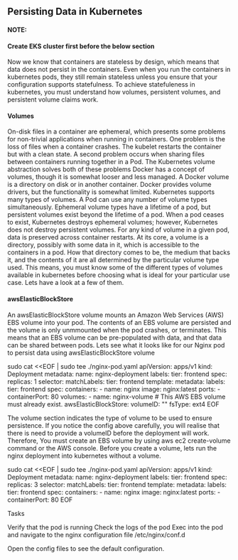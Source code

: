 ## Persisting Data in Kubernetes

#### NOTE:
#### Create EKS cluster first before the below section
Now we know that containers are stateless by design, which means that data does not persist in the containers. Even when you run the containers in kubernetes pods, they still remain stateless unless you ensure that your configuration supports statefulness.
To achieve statefuleness in kubernetes, you must understand how volumes, persistent volumes, and persistent volume claims work.

#### Volumes
On-disk files in a container are ephemeral, which presents some problems for non-trivial applications when running in containers. One problem is the loss of files when a container crashes. The kubelet restarts the container but with a clean state. A second problem occurs when sharing files between containers running together in a Pod. The Kubernetes volume abstraction solves both of these problems
Docker has a concept of volumes, though it is somewhat looser and less managed. A Docker volume is a directory on disk or in another container. Docker provides volume drivers, but the functionality is somewhat limited.
Kubernetes supports many types of volumes. A Pod can use any number of volume types simultaneously. Ephemeral volume types have a lifetime of a pod, but persistent volumes exist beyond the lifetime of a pod. When a pod ceases to exist, Kubernetes destroys ephemeral volumes; however, Kubernetes does not destroy persistent volumes. For any kind of volume in a given pod, data is preserved across container restarts.
At its core, a volume is a directory, possibly with some data in it, which is accessible to the containers in a pod. How that directory comes to be, the medium that backs it, and the contents of it are all determined by the particular volume type used. This means, you must know some of the different types of volumes available in kubernetes before choosing what is ideal for your particular use case.
Lets have a look at a few of them.

#### awsElasticBlockStore
An awsElasticBlockStore volume mounts an Amazon Web Services (AWS) EBS volume into your pod. The contents of an EBS volume are persisted and the volume is only unmmounted when the pod crashes, or terminates. This means that an EBS volume can be pre-populated with data, and that data can be shared between pods.
Lets see what it looks like for our Nginx pod to persist data using awsElasticBlockStore volume

sudo cat <<EOF | sudo tee ./nginx-pod.yaml
apiVersion: apps/v1
kind: Deployment
metadata:
  name: nginx-deployment
  labels:
    tier: frontend
spec:
  replicas: 1
  selector:
    matchLabels:
      tier: frontend
  template:
    metadata:
      labels:
        tier: frontend
    spec:
      containers:
      - name: nginx
        image: nginx:latest
        ports:
        - containerPort: 80
      volumes:
      - name: nginx-volume
        # This AWS EBS volume must already exist.
        awsElasticBlockStore:
          volumeID: "<volume id>"
          fsType: ext4
EOF


The volume section indicates the type of volume to be used to ensure persistence.
If you notice the config above carefully, you will realise that there is need to provide a volumeID before the deployment will work. Therefore, You must create an EBS volume by using aws ec2 create-volume command or the AWS console.
Before you create a volume, lets run the nginx deployment into kubernetes without a volume.

sudo cat <<EOF | sudo tee ./nginx-pod.yaml
apiVersion: apps/v1
kind: Deployment
metadata:
  name: nginx-deployment
  labels:
    tier: frontend
spec:
  replicas: 3
  selector:
    matchLabels:
      tier: frontend
  template:
    metadata:
      labels:
        tier: frontend
    spec:
      containers:
      - name: nginx
        image: nginx:latest
        ports:
        - containerPort: 80
EOF


Tasks

Verify that the pod is running
Check the logs of the pod
Exec into the pod and navigate to the nginx configuration file /etc/nginx/conf.d

Open the config files to see the default configuration.
